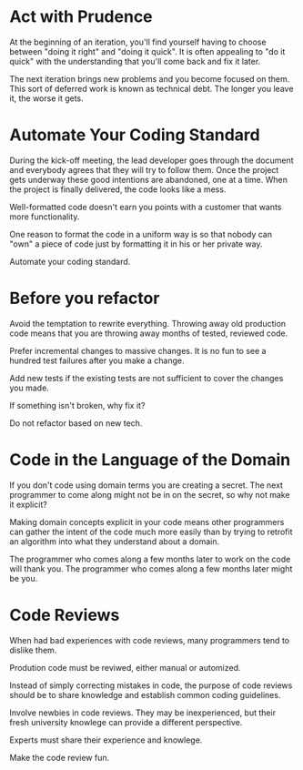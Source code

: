 # Act with Prudence

At the beginning of an iteration, you'll find yourself having to choose between "doing it right" and "doing it quick". It is often appealing to "do it quick" with the understanding that you'll come back and fix it later.

The next iteration brings new problems and you become focused on them. This sort of deferred work is known as technical debt. The longer you leave it, the worse it gets.

# Automate Your Coding Standard

During the kick-off meeting, the lead developer goes through the document and everybody agrees that they will try to follow them. Once the project gets underway these good intentions are abandoned, one at a time. When the project is finally delivered, the code looks like a mess.

Well-formatted code doesn't earn you points with a customer that wants more functionality.

One reason to format the code in a uniform way is so that nobody can "own" a piece of code just by formatting it in his or her private way.

Automate your coding standard.

# Before you refactor

Avoid the temptation to rewrite everything. Throwing away old production code means that you are throwing away months of tested, reviewed code.

Prefer incremental changes to massive changes. It is no fun to see a hundred test failures after you make a change.

Add new tests if the existing tests are not sufficient to cover the changes you made.

If something isn't broken, why fix it?

Do not refactor based on new tech.

# Code in the Language of the Domain

If you don't code using domain terms you are creating a secret. The next programmer to come along might not be in on the secret, so why not make it explicit?

Making domain concepts explicit in your code means other programmers can gather the intent of the code much more easily than by trying to retrofit an algorithm into what they understand about a domain.

The programmer who comes along a few months later to work on the code will thank you. The programmer who comes along a few months later might be you.

# Code Reviews

When had bad experiences with code reviews, many programmers tend to dislike them.

Prodution code must be reviwed, either manual or automized.

Instead of simply correcting mistakes in code, the purpose of code reviews should be to share knowledge and establish common coding guidelines.

Involve newbies in code reviews. They may be inexperienced, but their fresh university knowlege can provide a different perspective.

Experts must share their experience and knowlege.

Make the code review fun.
